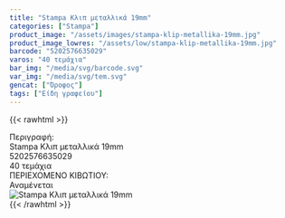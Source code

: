 ```yaml
---
title: "Stampa Κλιπ μεταλλικά 19mm"
categories: ["Stampa"]
product_image: "/assets/images/stampa-klip-metallika-19mm.jpg"
product_image_lowres: "/assets/low/stampa-klip-metallika-19mm.jpg"
barcode: "5202576635029"
varos: "40 τεμάχια"
bar_img: "/media/svg/barcode.svg"
var_img: "/media/svg/tem.svg"
gencat: ["Όροφος"]
tags: ["Είδη γραφείου"]
---
```

{{< rawhtml >}}

<div class="sload656"><div class="product"><div id="sistatika">Περιγραφή:</div><div class="alltext">Stampa Κλιπ μεταλλικά 19mm</div><div id="barcode"><div id="barimage1"></div><span id="bartext">5202576635029</span></div><div id="varos"><div id="temimg"></div><span id="varostext">40 τεμάχια</span></div><div id="kivotio">ΠΕΡΙΕΧΟΜΕΝΟ ΚΙΒΩΤΙΟΥ:<br>Αναμένεται</div><div class="pimg"><img alt="Stampa Κλιπ μεταλλικά 19mm" title="Stampa Κλιπ μεταλλικά 19mm" src="/assets/images/stampa-klip-metallika-19mm.jpg"></div></div></div>
{{< /rawhtml >}}


